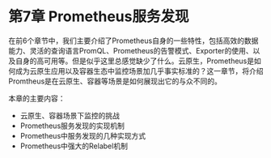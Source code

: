 # 第7章 Prometheus服务发现

在前6个章节中，我们主要介绍了Prometheus自身的一些特性，包括高效的数据能力、灵活的查询语言PromQL、Prometheus的告警模式、Exporter的使用、以及自身的高可用等。但是似乎这里总感觉缺少了什么。云原生，Prometheus是如何成为云原生应用以及容器生态中监控场景加几乎事实标准的？这一章节，将介绍Promtheus是在云原生、容器等场景是如何展现出它的与众不同的。

本章的主要内容：
* 云原生、容器场景下监控的挑战
* Prometheus服务发现的实现机制
* Prometheus中服务发现的几种实现方式
* Prometheus中强大的Relabel机制